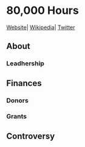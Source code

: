  # 80,000 Hours

[Website](https://80000hours.org/)| [Wikipedia](https://en.wikipedia.org/wiki/80,000_Hours)| [Twitter](https://twitter.com/80000Hours)

## About
 
### Leadhership


## Finances

### Donors

### Grants


## Controversy

